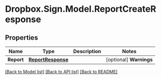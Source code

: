 # Dropbox.Sign.Model.ReportCreateResponse

## Properties

Name | Type | Description | Notes
------------ | ------------- | ------------- | -------------
**Report** | [**ReportResponse**](ReportResponse.md) |    | [optional] **Warnings** | [**List&lt;WarningResponse&gt;**](WarningResponse.md) |  A list of warnings.  | [optional] 

[[Back to Model list]](../README.md#documentation-for-models) [[Back to API list]](../README.md#documentation-for-api-endpoints) [[Back to README]](../README.md)


